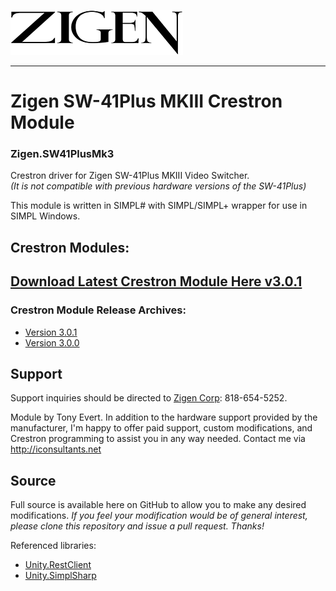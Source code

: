![Zigen Logo](https://github.com/tony722/Zigen.SW41PlusMk3/raw/master/Documentation/Zigen_Logo_Black_small.png)
***
# Zigen SW-41Plus MKIII Crestron Module
### Zigen.SW41PlusMk3
Crestron driver for Zigen SW-41Plus MKIII Video Switcher.<br>
_(It is not compatible with previous hardware versions of the SW-41Plus)_

This module is written in SIMPL# with SIMPL/SIMPL+ wrapper for use in SIMPL Windows. 

## Crestron Modules:
## [Download Latest Crestron Module Here v3.0.1](https://github.com/tony722/Zigen.SW41PlusMk3/raw/3.0.1/SIMPL/SW-41Plus%20MKIII%20Demo_compiled.zip)

### Crestron Module Release Archives:
* [Version 3.0.1](https://github.com/tony722/Zigen.SW41PlusMk3/raw/3.0.1/SIMPL/SW-41Plus%20MKIII%20Demo_compiled.zip)
* [Version 3.0.0](https://github.com/tony722/Zigen.SW41PlusMk3/raw/3.0.0/SIMPL/SW-41Plus%20MKIII%20Demo_compiled.zip)
## Support
Support inquiries should be directed to [Zigen Corp](https://zingencorp.com): 818-654-5252. 

Module by Tony Evert. 
In addition to the hardware support provided by the manufacturer, I'm happy to offer paid support, custom modifications, and Crestron programming to assist you in any way needed. Contact me via http://iconsultants.net

## Source
Full source is available here on GitHub to allow you to make any desired modifications. _If you feel your modification would be of general interest, please clone this repository and issue a pull request. Thanks!_

Referenced libraries:
* [Unity.RestClient](https://github.com/tony722/Unity.RestClient) 
* [Unity.SimplSharp](https://github.com/tony722/Unity.SimplSharp)
